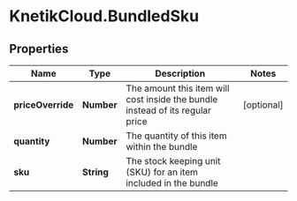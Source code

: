 # KnetikCloud.BundledSku

## Properties
Name | Type | Description | Notes
------------ | ------------- | ------------- | -------------
**priceOverride** | **Number** | The amount this item will cost inside the bundle instead of its regular price | [optional] 
**quantity** | **Number** | The quantity of this item within the bundle | 
**sku** | **String** | The stock keeping unit (SKU) for an item included in the bundle | 


